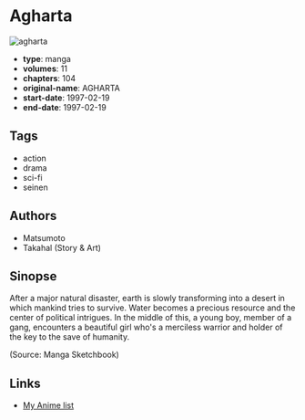 # Agharta

![agharta](https://cdn.myanimelist.net/images/manga/2/172650.jpg)

-   **type**: manga
-   **volumes**: 11
-   **chapters**: 104
-   **original-name**: AGHARTA
-   **start-date**: 1997-02-19
-   **end-date**: 1997-02-19

## Tags

-   action
-   drama
-   sci-fi
-   seinen

## Authors

-   Matsumoto
-   Takahal (Story & Art)

## Sinopse

After a major natural disaster, earth is slowly transforming into a desert in which mankind tries to survive. Water becomes a precious resource and the center of political intrigues. In the middle of this, a young boy, member of a gang, encounters a beautiful girl who's a merciless warrior and holder of the key to the save of humanity.

(Source: Manga Sketchbook)

## Links

-   [My Anime list](https://myanimelist.net/manga/870/Agharta)

